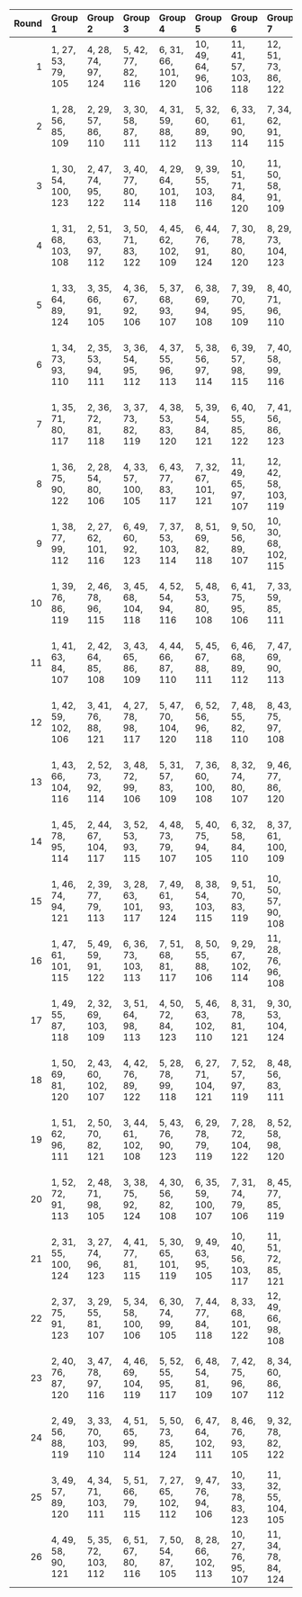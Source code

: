 |   Round | Group 1             | Group 2             | Group 3             | Group 4             | Group 5             | Group 6              | Group 7              | Group 8              | Group 9              | Group 10             | Group 11             | Group 12             | Group 13             | Group 14             | Group 15             | Group 16             | Group 17            | Group 18            | Group 19            | Group 20            | Group 21       | Group 22        | Group 23        | Group 24        | Group 25        | Group 26        |
|--------:|:--------------------|:--------------------|:--------------------|:--------------------|:--------------------|:---------------------|:---------------------|:---------------------|:---------------------|:---------------------|:---------------------|:---------------------|:---------------------|:---------------------|:---------------------|:---------------------|:--------------------|:--------------------|:--------------------|:--------------------|:---------------|:----------------|:----------------|:----------------|:----------------|:----------------|
|       1 | 1, 27, 53, 79, 105  | 4, 28, 74, 97, 124  | 5, 42, 77, 82, 116  | 6, 31, 66, 101, 120 | 10, 49, 64, 96, 106 | 11, 41, 57, 103, 118 | 12, 51, 73, 86, 122  | 13, 50, 60, 93, 111  | 14, 34, 72, 102, 119 | 16, 33, 76, 80, 113  | 17, 40, 78, 90, 109  | 18, 39, 62, 104, 112 | 19, 52, 69, 88, 110  | 20, 48, 68, 95, 123  | 21, 35, 75, 89, 121  | 22, 44, 71, 99, 107  | 23, 29, 61, 92, 117 | 24, 43, 55, 94, 114 | 25, 36, 70, 85, 115 | 26, 46, 65, 87, 108 | 2, 30, 59, 83  | 3, 32, 56, 100  | 7, 38, 63, 98   | 8, 47, 67, 84   | 9, 45, 54, 91   | 15, 37, 58, 81  |
|       2 | 1, 28, 56, 85, 109  | 2, 29, 57, 86, 110  | 3, 30, 58, 87, 111  | 4, 31, 59, 88, 112  | 5, 32, 60, 89, 113  | 6, 33, 61, 90, 114   | 7, 34, 62, 91, 115   | 8, 35, 63, 92, 116   | 9, 36, 64, 93, 117   | 10, 37, 65, 94, 118  | 11, 38, 66, 95, 119  | 12, 39, 67, 96, 120  | 13, 40, 68, 97, 121  | 14, 41, 69, 98, 122  | 15, 42, 70, 99, 123  | 16, 43, 71, 79, 124  | 18, 45, 73, 81, 105 | 19, 46, 53, 82, 106 | 20, 47, 54, 83, 107 | 21, 27, 55, 84, 108 | 17, 44, 72, 80 | 22, 48, 74, 100 | 23, 49, 75, 101 | 24, 50, 76, 102 | 25, 51, 77, 103 | 26, 52, 78, 104 |
|       3 | 1, 30, 54, 100, 123 | 2, 47, 74, 95, 122  | 3, 40, 77, 80, 114  | 4, 29, 64, 101, 118 | 9, 39, 55, 103, 116 | 10, 51, 71, 84, 120  | 11, 50, 58, 91, 109  | 12, 32, 70, 102, 117 | 14, 31, 76, 99, 111  | 15, 38, 78, 88, 107  | 16, 37, 60, 104, 110 | 17, 52, 67, 86, 108  | 18, 48, 66, 93, 121  | 19, 33, 75, 87, 119  | 20, 46, 72, 98, 124  | 22, 42, 69, 97, 105  | 23, 27, 59, 90, 115 | 24, 41, 53, 92, 112 | 25, 34, 68, 83, 113 | 26, 44, 63, 85, 106 | 5, 36, 61, 96  | 6, 45, 65, 82   | 7, 43, 73, 89   | 8, 49, 62, 94   | 13, 35, 56, 79  | 21, 28, 57, 81  |
|       4 | 1, 31, 68, 103, 108 | 2, 51, 63, 97, 112  | 3, 50, 71, 83, 122  | 4, 45, 62, 102, 109 | 6, 44, 76, 91, 124  | 7, 30, 78, 80, 120   | 8, 29, 73, 104, 123  | 9, 52, 59, 99, 121   | 10, 48, 58, 85, 113  | 11, 46, 75, 79, 111  | 12, 38, 64, 90, 116  | 14, 43, 67, 100, 115 | 15, 39, 74, 87, 114  | 16, 32, 77, 93, 106  | 17, 42, 56, 101, 110 | 21, 49, 54, 86, 117  | 22, 34, 61, 89, 118 | 23, 40, 72, 82, 107 | 25, 47, 60, 96, 105 | 26, 36, 55, 98, 119 | 5, 27, 69, 92  | 13, 41, 70, 94  | 18, 28, 53, 88  | 19, 37, 57, 95  | 20, 35, 65, 81  | 24, 33, 66, 84  |
|       5 | 1, 33, 64, 89, 124  | 3, 35, 66, 91, 105  | 4, 36, 67, 92, 106  | 5, 37, 68, 93, 107  | 6, 38, 69, 94, 108  | 7, 39, 70, 95, 109   | 8, 40, 71, 96, 110   | 9, 41, 72, 97, 111   | 10, 42, 73, 98, 112  | 11, 43, 53, 99, 113  | 12, 44, 54, 79, 114  | 13, 45, 55, 80, 115  | 14, 46, 56, 81, 116  | 15, 47, 57, 82, 117  | 16, 27, 58, 83, 118  | 17, 28, 59, 84, 119  | 18, 29, 60, 85, 120 | 19, 30, 61, 86, 121 | 20, 31, 62, 87, 122 | 21, 32, 63, 88, 123 | 2, 34, 65, 90  | 22, 49, 76, 103 | 23, 50, 77, 104 | 24, 51, 78, 100 | 25, 52, 74, 101 | 26, 48, 75, 102 |
|       6 | 1, 34, 73, 93, 110  | 2, 35, 53, 94, 111  | 3, 36, 54, 95, 112  | 4, 37, 55, 96, 113  | 5, 38, 56, 97, 114  | 6, 39, 57, 98, 115   | 7, 40, 58, 99, 116   | 8, 41, 59, 79, 117   | 9, 42, 60, 80, 118   | 10, 43, 61, 81, 119  | 11, 44, 62, 82, 120  | 12, 45, 63, 83, 121  | 13, 46, 64, 84, 122  | 14, 47, 65, 85, 123  | 15, 27, 66, 86, 124  | 17, 29, 68, 88, 105  | 18, 30, 69, 89, 106 | 19, 31, 70, 90, 107 | 20, 32, 71, 91, 108 | 21, 33, 72, 92, 109 | 16, 28, 67, 87 | 22, 50, 78, 101 | 23, 51, 74, 102 | 24, 52, 75, 103 | 25, 48, 76, 104 | 26, 49, 77, 100 |
|       7 | 1, 35, 71, 80, 117  | 2, 36, 72, 81, 118  | 3, 37, 73, 82, 119  | 4, 38, 53, 83, 120  | 5, 39, 54, 84, 121  | 6, 40, 55, 85, 122   | 7, 41, 56, 86, 123   | 8, 42, 57, 87, 124   | 10, 44, 59, 89, 105  | 11, 45, 60, 90, 106  | 12, 46, 61, 91, 107  | 13, 47, 62, 92, 108  | 14, 27, 63, 93, 109  | 15, 28, 64, 94, 110  | 16, 29, 65, 95, 111  | 17, 30, 66, 96, 112  | 18, 31, 67, 97, 113 | 19, 32, 68, 98, 114 | 20, 33, 69, 99, 115 | 21, 34, 70, 79, 116 | 9, 43, 58, 88  | 22, 51, 75, 104 | 23, 52, 76, 100 | 24, 48, 77, 101 | 25, 49, 78, 102 | 26, 50, 74, 103 |
|       8 | 1, 36, 75, 90, 122  | 2, 28, 54, 80, 106  | 4, 33, 57, 100, 105 | 6, 43, 77, 83, 117  | 7, 32, 67, 101, 121 | 11, 49, 65, 97, 107  | 12, 42, 58, 103, 119 | 13, 51, 53, 87, 123  | 14, 50, 61, 94, 112  | 15, 35, 73, 102, 120 | 17, 34, 76, 81, 114  | 18, 41, 78, 91, 110  | 19, 40, 63, 104, 113 | 20, 52, 70, 89, 111  | 21, 48, 69, 96, 124  | 22, 45, 72, 79, 108  | 23, 30, 62, 93, 118 | 24, 44, 56, 95, 115 | 25, 37, 71, 86, 116 | 26, 47, 66, 88, 109 | 3, 31, 60, 84  | 5, 29, 74, 98   | 8, 39, 64, 99   | 9, 27, 68, 85   | 10, 46, 55, 92  | 16, 38, 59, 82  |
|       9 | 1, 38, 77, 99, 112  | 2, 27, 62, 101, 116 | 6, 49, 60, 92, 123  | 7, 37, 53, 103, 114 | 8, 51, 69, 82, 118  | 9, 50, 56, 89, 107   | 10, 30, 68, 102, 115 | 12, 29, 76, 97, 109  | 13, 36, 78, 86, 105  | 14, 35, 58, 104, 108 | 15, 52, 65, 84, 106  | 16, 48, 64, 91, 119  | 17, 31, 75, 85, 117  | 18, 44, 70, 96, 122  | 20, 28, 73, 100, 121 | 21, 45, 74, 93, 120  | 22, 40, 67, 95, 124 | 23, 46, 57, 88, 113 | 24, 39, 72, 90, 110 | 25, 32, 66, 81, 111 | 3, 34, 59, 94  | 4, 43, 63, 80   | 5, 41, 71, 87   | 11, 33, 54, 98  | 19, 47, 55, 79  | 26, 42, 61, 83  |
|      10 | 1, 39, 76, 86, 119  | 2, 46, 78, 96, 115  | 3, 45, 68, 104, 118 | 4, 52, 54, 94, 116  | 5, 48, 53, 80, 108  | 6, 41, 75, 95, 106   | 7, 33, 59, 85, 111   | 9, 38, 62, 100, 110  | 10, 34, 74, 82, 109  | 11, 27, 77, 88, 122  | 12, 37, 72, 101, 105 | 16, 49, 70, 81, 112  | 17, 47, 63, 103, 124 | 18, 51, 58, 92, 107  | 19, 50, 66, 99, 117  | 22, 29, 56, 84, 113  | 23, 35, 67, 98, 123 | 24, 28, 61, 79, 120 | 25, 42, 55, 91, 121 | 26, 31, 71, 93, 114 | 8, 36, 65, 89  | 13, 44, 69, 83  | 14, 32, 73, 90  | 15, 30, 60, 97  | 20, 40, 57, 102 | 21, 43, 64, 87  |
|      11 | 1, 41, 63, 84, 107  | 2, 42, 64, 85, 108  | 3, 43, 65, 86, 109  | 4, 44, 66, 87, 110  | 5, 45, 67, 88, 111  | 6, 46, 68, 89, 112   | 7, 47, 69, 90, 113   | 8, 27, 70, 91, 114   | 9, 28, 71, 92, 115   | 10, 29, 72, 93, 116  | 11, 30, 73, 94, 117  | 12, 31, 53, 95, 118  | 13, 32, 54, 96, 119  | 14, 33, 55, 97, 120  | 15, 34, 56, 98, 121  | 16, 35, 57, 99, 122  | 17, 36, 58, 79, 123 | 18, 37, 59, 80, 124 | 20, 39, 61, 82, 105 | 21, 40, 62, 83, 106 | 19, 38, 60, 81 | 22, 52, 77, 102 | 23, 48, 78, 103 | 24, 49, 74, 104 | 25, 50, 75, 100 | 26, 51, 76, 101 |
|      12 | 1, 42, 59, 102, 106 | 3, 41, 76, 88, 121  | 4, 27, 78, 98, 117  | 5, 47, 70, 104, 120 | 6, 52, 56, 96, 118  | 7, 48, 55, 82, 110   | 8, 43, 75, 97, 108   | 9, 35, 61, 87, 113   | 11, 40, 64, 100, 112 | 12, 36, 74, 84, 111  | 13, 29, 77, 90, 124  | 14, 39, 53, 101, 107 | 18, 49, 72, 83, 114  | 19, 28, 65, 103, 105 | 20, 51, 60, 94, 109  | 21, 50, 68, 80, 119  | 22, 31, 58, 86, 115 | 24, 30, 63, 81, 122 | 25, 44, 57, 93, 123 | 26, 33, 73, 95, 116 | 2, 45, 66, 89  | 10, 38, 67, 91  | 15, 46, 71, 85  | 16, 34, 54, 92  | 17, 32, 62, 99  | 23, 37, 69, 79  |
|      13 | 1, 43, 66, 104, 116 | 2, 52, 73, 92, 114  | 3, 48, 72, 99, 106  | 5, 31, 57, 83, 109  | 7, 36, 60, 100, 108 | 8, 32, 74, 80, 107   | 9, 46, 77, 86, 120   | 10, 35, 70, 101, 124 | 14, 49, 68, 79, 110  | 15, 45, 61, 103, 122 | 16, 51, 56, 90, 105  | 17, 50, 64, 97, 115  | 18, 38, 55, 102, 123 | 20, 37, 76, 84, 117  | 21, 44, 78, 94, 113  | 22, 27, 54, 82, 111  | 23, 33, 65, 96, 121 | 24, 47, 59, 98, 118 | 25, 40, 53, 89, 119 | 26, 29, 69, 91, 112 | 4, 39, 75, 93  | 6, 34, 63, 87   | 11, 42, 67, 81  | 12, 30, 71, 88  | 13, 28, 58, 95  | 19, 41, 62, 85  |
|      14 | 1, 45, 78, 95, 114  | 2, 44, 67, 104, 117 | 3, 52, 53, 93, 115  | 4, 48, 73, 79, 107  | 5, 40, 75, 94, 105  | 6, 32, 58, 84, 110   | 8, 37, 61, 100, 109  | 9, 33, 74, 81, 108   | 10, 47, 77, 87, 121  | 15, 49, 69, 80, 111  | 16, 46, 62, 103, 123 | 17, 51, 57, 91, 106  | 18, 50, 65, 98, 116  | 19, 39, 56, 102, 124 | 21, 38, 76, 85, 118  | 22, 28, 55, 83, 112  | 23, 34, 66, 97, 122 | 24, 27, 60, 99, 119 | 25, 41, 54, 90, 120 | 26, 30, 70, 92, 113 | 7, 35, 64, 88  | 11, 36, 71, 101 | 12, 43, 68, 82  | 13, 31, 72, 89  | 14, 29, 59, 96  | 20, 42, 63, 86  |
|      15 | 1, 46, 74, 94, 121  | 2, 39, 77, 79, 113  | 3, 28, 63, 101, 117 | 7, 49, 61, 93, 124  | 8, 38, 54, 103, 115 | 9, 51, 70, 83, 119   | 10, 50, 57, 90, 108  | 11, 31, 69, 102, 116 | 13, 30, 76, 98, 110  | 14, 37, 78, 87, 106  | 15, 36, 59, 104, 109 | 16, 52, 66, 85, 107  | 17, 48, 65, 92, 120  | 18, 32, 75, 86, 118  | 19, 45, 71, 97, 123  | 21, 29, 53, 100, 122 | 23, 47, 58, 89, 114 | 24, 40, 73, 91, 111 | 25, 33, 67, 82, 112 | 26, 43, 62, 84, 105 | 4, 35, 60, 95  | 5, 44, 64, 81   | 6, 42, 72, 88   | 12, 34, 55, 99  | 20, 27, 56, 80  | 22, 41, 68, 96  |
|      16 | 1, 47, 61, 101, 115 | 5, 49, 59, 91, 122  | 6, 36, 73, 103, 113 | 7, 51, 68, 81, 117  | 8, 50, 55, 88, 106  | 9, 29, 67, 102, 114  | 11, 28, 76, 96, 108  | 13, 34, 57, 104, 107 | 14, 52, 64, 83, 105  | 15, 48, 63, 90, 118  | 16, 30, 75, 84, 116  | 17, 43, 69, 95, 121  | 19, 27, 72, 100, 120 | 20, 44, 74, 92, 119  | 21, 37, 77, 98, 111  | 22, 39, 66, 94, 123  | 23, 45, 56, 87, 112 | 24, 38, 71, 89, 109 | 25, 31, 65, 80, 110 | 26, 41, 60, 82, 124 | 2, 33, 58, 93  | 3, 42, 62, 79   | 4, 40, 70, 86   | 10, 32, 53, 97  | 12, 35, 78, 85  | 18, 46, 54, 99  |
|      17 | 1, 49, 55, 87, 118  | 2, 32, 69, 103, 109 | 3, 51, 64, 98, 113  | 4, 50, 72, 84, 123  | 5, 46, 63, 102, 110 | 8, 31, 78, 81, 121   | 9, 30, 53, 104, 124  | 10, 52, 60, 79, 122  | 11, 48, 59, 86, 114  | 12, 47, 75, 80, 112  | 13, 39, 65, 91, 117  | 15, 44, 68, 100, 116 | 16, 40, 74, 88, 115  | 17, 33, 77, 94, 107  | 18, 43, 57, 101, 111 | 22, 35, 62, 90, 119  | 23, 41, 73, 83, 108 | 24, 34, 67, 85, 105 | 25, 27, 61, 97, 106 | 26, 37, 56, 99, 120 | 6, 28, 70, 93  | 7, 45, 76, 92   | 14, 42, 71, 95  | 19, 29, 54, 89  | 20, 38, 58, 96  | 21, 36, 66, 82  |
|      18 | 1, 50, 69, 81, 120  | 2, 43, 60, 102, 107 | 4, 42, 76, 89, 122  | 5, 28, 78, 99, 118  | 6, 27, 71, 104, 121 | 7, 52, 57, 97, 119   | 8, 48, 56, 83, 111   | 9, 44, 75, 98, 109   | 10, 36, 62, 88, 114  | 12, 41, 65, 100, 113 | 13, 37, 74, 85, 112  | 15, 40, 54, 101, 108 | 19, 49, 73, 84, 115  | 20, 29, 66, 103, 106 | 21, 51, 61, 95, 110  | 22, 32, 59, 87, 116  | 23, 38, 70, 80, 105 | 24, 31, 64, 82, 123 | 25, 45, 58, 94, 124 | 26, 34, 53, 96, 117 | 3, 46, 67, 90  | 11, 39, 68, 92  | 14, 30, 77, 91  | 16, 47, 72, 86  | 17, 35, 55, 93  | 18, 33, 63, 79  |
|      19 | 1, 51, 62, 96, 111  | 2, 50, 70, 82, 121  | 3, 44, 61, 102, 108 | 5, 43, 76, 90, 123  | 6, 29, 78, 79, 119  | 7, 28, 72, 104, 122  | 8, 52, 58, 98, 120   | 9, 48, 57, 84, 112   | 10, 45, 75, 99, 110  | 11, 37, 63, 89, 115  | 13, 42, 66, 100, 114 | 14, 38, 74, 86, 113  | 15, 31, 77, 92, 105  | 16, 41, 55, 101, 109 | 20, 49, 53, 85, 116  | 21, 30, 67, 103, 107 | 22, 33, 60, 88, 117 | 23, 39, 71, 81, 106 | 24, 32, 65, 83, 124 | 26, 35, 54, 97, 118 | 4, 47, 68, 91  | 12, 40, 69, 93  | 17, 27, 73, 87  | 18, 36, 56, 94  | 19, 34, 64, 80  | 25, 46, 59, 95  |
|      20 | 1, 52, 72, 91, 113  | 2, 48, 71, 98, 105  | 3, 38, 75, 92, 124  | 4, 30, 56, 82, 108  | 6, 35, 59, 100, 107 | 7, 31, 74, 79, 106   | 8, 45, 77, 85, 119   | 9, 34, 69, 101, 123  | 13, 49, 67, 99, 109  | 14, 44, 60, 103, 121 | 16, 50, 63, 96, 114  | 17, 37, 54, 102, 122 | 19, 36, 76, 83, 116  | 20, 43, 78, 93, 112  | 21, 42, 65, 104, 115 | 22, 47, 53, 81, 110  | 23, 32, 64, 95, 120 | 24, 46, 58, 97, 117 | 25, 39, 73, 88, 118 | 26, 28, 68, 90, 111 | 5, 33, 62, 86  | 10, 41, 66, 80  | 11, 29, 70, 87  | 12, 27, 57, 94  | 15, 51, 55, 89  | 18, 40, 61, 84  |
|      21 | 2, 31, 55, 100, 124 | 3, 27, 74, 96, 123  | 4, 41, 77, 81, 115  | 5, 30, 65, 101, 119 | 9, 49, 63, 95, 105  | 10, 40, 56, 103, 117 | 11, 51, 72, 85, 121  | 12, 50, 59, 92, 110  | 13, 33, 71, 102, 118 | 15, 32, 76, 79, 112  | 16, 39, 78, 89, 108  | 17, 38, 61, 104, 111 | 18, 52, 68, 87, 109  | 19, 48, 67, 94, 122  | 20, 34, 75, 88, 120  | 22, 43, 70, 98, 106  | 23, 28, 60, 91, 116 | 24, 42, 54, 93, 113 | 25, 35, 69, 84, 114 | 26, 45, 64, 86, 107 | 1, 29, 58, 82  | 6, 37, 62, 97   | 7, 46, 66, 83   | 8, 44, 53, 90   | 14, 36, 57, 80  | 21, 47, 73, 99  |
|      22 | 2, 37, 75, 91, 123  | 3, 29, 55, 81, 107  | 5, 34, 58, 100, 106 | 6, 30, 74, 99, 105  | 7, 44, 77, 84, 118  | 8, 33, 68, 101, 122  | 12, 49, 66, 98, 108  | 13, 43, 59, 103, 120 | 14, 51, 54, 88, 124  | 15, 50, 62, 95, 113  | 16, 36, 53, 102, 121 | 18, 35, 76, 82, 115  | 19, 42, 78, 92, 111  | 20, 41, 64, 104, 114 | 21, 52, 71, 90, 112  | 22, 46, 73, 80, 109  | 23, 31, 63, 94, 119 | 24, 45, 57, 96, 116 | 25, 38, 72, 87, 117 | 26, 27, 67, 89, 110 | 1, 48, 70, 97  | 4, 32, 61, 85   | 9, 40, 65, 79   | 10, 28, 69, 86  | 11, 47, 56, 93  | 17, 39, 60, 83  |
|      23 | 2, 40, 76, 87, 120  | 3, 47, 78, 97, 116  | 4, 46, 69, 104, 119 | 5, 52, 55, 95, 117  | 6, 48, 54, 81, 109  | 7, 42, 75, 96, 107   | 8, 34, 60, 86, 112   | 10, 39, 63, 100, 111 | 11, 35, 74, 83, 110  | 12, 28, 77, 89, 123  | 13, 38, 73, 101, 106 | 17, 49, 71, 82, 113  | 19, 51, 59, 93, 108  | 20, 50, 67, 79, 118  | 21, 41, 58, 102, 105 | 22, 30, 57, 85, 114  | 23, 36, 68, 99, 124 | 24, 29, 62, 80, 121 | 25, 43, 56, 92, 122 | 26, 32, 72, 94, 115 | 1, 44, 65, 88  | 9, 37, 66, 90   | 14, 45, 70, 84  | 15, 33, 53, 91  | 16, 31, 61, 98  | 18, 27, 64, 103 |
|      24 | 2, 49, 56, 88, 119  | 3, 33, 70, 103, 110 | 4, 51, 65, 99, 114  | 5, 50, 73, 85, 124  | 6, 47, 64, 102, 111 | 8, 46, 76, 93, 105   | 9, 32, 78, 82, 122   | 11, 52, 61, 80, 123  | 12, 48, 60, 87, 115  | 13, 27, 75, 81, 113  | 14, 40, 66, 92, 118  | 16, 45, 69, 100, 117 | 17, 41, 74, 89, 116  | 18, 34, 77, 95, 108  | 19, 44, 58, 101, 112 | 22, 36, 63, 91, 120  | 23, 42, 53, 84, 109 | 24, 35, 68, 86, 106 | 25, 28, 62, 98, 107 | 26, 38, 57, 79, 121 | 1, 37, 67, 83  | 7, 29, 71, 94   | 10, 31, 54, 104 | 15, 43, 72, 96  | 20, 30, 55, 90  | 21, 39, 59, 97  |
|      25 | 3, 49, 57, 89, 120  | 4, 34, 71, 103, 111 | 5, 51, 66, 79, 115  | 7, 27, 65, 102, 112 | 9, 47, 76, 94, 106  | 10, 33, 78, 83, 123  | 11, 32, 55, 104, 105 | 12, 52, 62, 81, 124  | 13, 48, 61, 88, 116  | 14, 28, 75, 82, 114  | 15, 41, 67, 93, 119  | 17, 46, 70, 100, 118 | 18, 42, 74, 90, 117  | 19, 35, 77, 96, 109  | 20, 45, 59, 101, 113 | 22, 37, 64, 92, 121  | 23, 43, 54, 85, 110 | 24, 36, 69, 87, 107 | 25, 29, 63, 99, 108 | 26, 39, 58, 80, 122 | 1, 40, 60, 98  | 2, 38, 68, 84   | 6, 50, 53, 86   | 8, 30, 72, 95   | 16, 44, 73, 97  | 21, 31, 56, 91  |
|      26 | 4, 49, 58, 90, 121  | 5, 35, 72, 103, 112 | 6, 51, 67, 80, 116  | 7, 50, 54, 87, 105  | 8, 28, 66, 102, 113 | 10, 27, 76, 95, 107  | 11, 34, 78, 84, 124  | 12, 33, 56, 104, 106 | 14, 48, 62, 89, 117  | 15, 29, 75, 83, 115  | 16, 42, 68, 94, 120  | 18, 47, 71, 100, 119 | 19, 43, 74, 91, 118  | 20, 36, 77, 97, 110  | 21, 46, 60, 101, 114 | 22, 38, 65, 93, 122  | 23, 44, 55, 86, 111 | 24, 37, 70, 88, 108 | 25, 30, 64, 79, 109 | 26, 40, 59, 81, 123 | 1, 32, 57, 92  | 2, 41, 61, 99   | 3, 39, 69, 85   | 9, 31, 73, 96   | 13, 52, 63, 82  | 17, 45, 53, 98  |